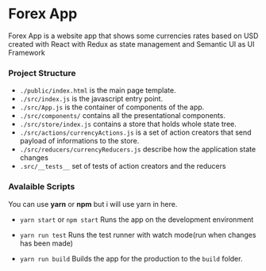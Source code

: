 # Forex App

Forex App is a website app that shows some currencies rates based on USD created with React with Redux as state management and Semantic UI as UI Framework

### Project Structure
- `./public/index.html` is the main page template.<br />
- `./src/index.js` is the javascript entry point.<br />
- `./src/App.js` is the container of components of the app.<br />
- `./src/components/` contains all the presentational components.<br />
- `./src/store/index.js` contains a store that holds whole state tree.<br />
- `./src/actions/currencyActions.js` is a set of action creators that send payload of informations to the store.<br />
- `./src/reducers/currencyReducers.js` describe how the application state changes<br />
- `.src/__tests__` set of tests of action creators and the reducers<br />

### Avalaible Scripts
You can use **yarn** or **npm** but i will use yarn in here.
- `yarn start` or `npm start`
Runs the app on the development environment <br />

- `yarn run test`
Runs the test runner with watch mode(run when changes has been made) <br />

- `yarn run build`
Builds the app for the production to the `build` folder. <br />


